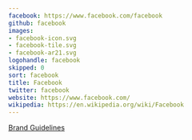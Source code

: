 ```yaml
---
facebook: https://www.facebook.com/facebook
github: facebook
images:
- facebook-icon.svg
- facebook-tile.svg
- facebook-ar21.svg
logohandle: facebook
skipped: 0
sort: facebook
title: Facebook
twitter: facebook
website: https://www.facebook.com/
wikipedia: https://en.wikipedia.org/wiki/Facebook
---
```


[Brand Guidelines](https://en.facebookbrand.com/guidelines/brand)
